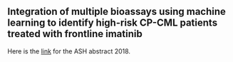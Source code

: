 ## Integration of multiple bioassays using machine learning to identify high-risk CP-CML patients treated with frontline imatinib

Here is the [link](https://ash.confex.com/ash/2018/webprogram/Paper117633.html) for the ASH abstract 2018.
